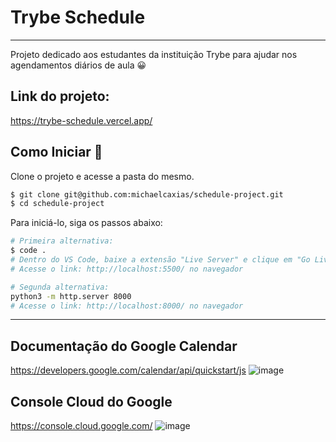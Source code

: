 # Trybe Schedule
---
Projeto dedicado aos estudantes da instituição Trybe para ajudar nos agendamentos diários de aula 😀

## Link do projeto:
https://trybe-schedule.vercel.app/

## Como Iniciar 🌟

Clone o projeto e acesse a pasta do mesmo.

```bash
$ git clone git@github.com:michaelcaxias/schedule-project.git
$ cd schedule-project
```

Para iniciá-lo, siga os passos abaixo:
```bash
# Primeira alternativa:
$ code .
# Dentro do VS Code, baixe a extensão "Live Server" e clique em "Go Live"
# Acesse o link: http://localhost:5500/ no navegador

# Segunda alternativa:
python3 -m http.server 8000
# Acesse o link: http://localhost:8000/ no navegador
```

---

## Documentação do Google Calendar
https://developers.google.com/calendar/api/quickstart/js
![image](https://user-images.githubusercontent.com/79621661/143962267-cd4fda15-2637-4425-ab4f-93862d66443b.png)
## Console Cloud do Google
https://console.cloud.google.com/
![image](https://user-images.githubusercontent.com/79621661/143962356-650c052a-c86a-429b-a761-bafe388772ad.png)
